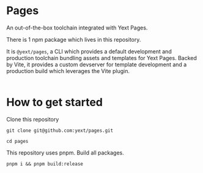 # Pages

An out-of-the-box toolchain integrated with Yext Pages.

There is 1 npm package which lives in this repository.

It is `@yext/pages`, a CLI which provides a default development and production toolchain bundling assets and templates for Yext Pages.
Backed by Vite, it provides a custom devserver for template development and a production build which leverages the Vite plugin.
<br><br>

# How to get started

Clone this repository

`git clone git@github.com:yext/pages.git`

`cd pages`

This repository uses pnpm. Build all packages.

`pnpm i && pnpm build:release`

